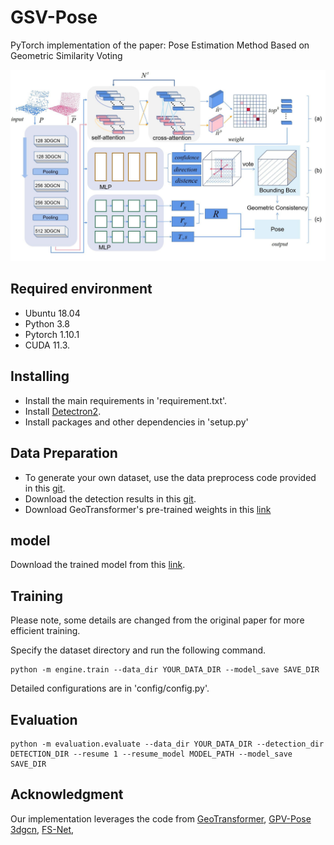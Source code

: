 # GSV-Pose
PyTorch implementation of the paper: Pose Estimation Method Based on Geometric Similarity Voting

![pipeline](pic/pipeline.jpg)

<!-- ## UPDATE!
The results on NOCS and the trained model on CAMERA can be found [here](https://drive.google.com/drive/folders/1hSaE1xYdBDJmMkVTt1i9JkrUgl_nNZO1?usp=sharing). -->



## Required environment

- Ubuntu 18.04
- Python 3.8 
- Pytorch 1.10.1
- CUDA 11.3.

## Installing

- Install the main requirements in 'requirement.txt'.
- Install [Detectron2](https://github.com/facebookresearch/detectron2).
- Install packages and other dependencies in 'setup.py'

## Data Preparation
- To generate your own dataset, use the data preprocess code provided in this [git](https://github.com/mentian/object-deformnet/blob/master/preprocess/pose_data.py).
- Download the detection results in this [git](https://github.com/Gorilla-Lab-SCUT/DualPoseNet).
- Download GeoTransformer's pre-trained weights in this [link](https://github.com/qinzheng93/GeoTransformer/releases)


## model
Download the trained model from this [link](https://drive.google.com/drive/folders/1GrCYZIJPPrtozOUS8MHI0Y1dbxn6Kl2-?usp=sharing).

## Training
Please note, some details are changed from the original paper for more efficient training. 

Specify the dataset directory and run the following command.
```shell
python -m engine.train --data_dir YOUR_DATA_DIR --model_save SAVE_DIR
```

Detailed configurations are in 'config/config.py'.

## Evaluation
```shell
python -m evaluation.evaluate --data_dir YOUR_DATA_DIR --detection_dir DETECTION_DIR --resume 1 --resume_model MODEL_PATH --model_save SAVE_DIR
```

## Acknowledgment
Our implementation leverages the code from [GeoTransformer](https://github.com/qinzheng93/GeoTransformer), [GPV-Pose](https://github.com/lolrudy/GPV_Pose) [3dgcn](https://github.com/j1a0m0e4sNTU/3dgcn), [FS-Net](https://github.com/DC1991/FS_Net),
